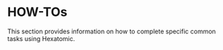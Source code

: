 # HOW-TOs

This section provides information on how to complete specific common tasks using Hexatomic.